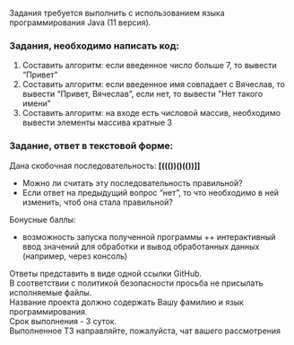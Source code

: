 Задания требуется выполнить с использованием языка программирования Java (11 версия).

### Задания, необходимо написать код:<br>
1) Составить алгоритм: если введенное число больше 7, то вывести “Привет”<br>
2) Составить алгоритм: если введенное имя совпадает с Вячеслав, то вывести “Привет, Вячеслав”, если нет, то вывести "Нет такого имени"<br>
3) Составить алгоритм: на входе есть числовой массив, необходимо вывести элементы массива кратные 3

### Задание, ответ в текстовой форме:<br>
Дана скобочная последовательность: **[((())()(())]]**
- Можно ли считать эту последовательность правильной?
- Если ответ на предыдущий вопрос “нет”, то что необходимо в ней изменить, чтоб она стала правильной?

Бонусные баллы:
+ возможность запуска полученной программы
  ++ интерактивный ввод значений для обработки и вывод обработанных данных
  (например, через консоль)

Ответы представить в виде одной ссылки GitHub.<br>
В соответствии с политикой безопасности просьба не присылать исполняемые файлы.<br>
Название проекта должно содержать Вашу фамилию и язык программирования.<br>
Срок выполнения - 3 суток.<br>
Выполненное ТЗ направляйте, пожалуйста, чат вашего рассмотрения
